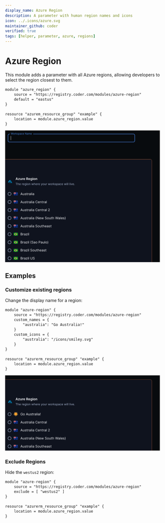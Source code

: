 ```yaml
---
display_name: Azure Region
description: A parameter with human region names and icons
icon: ../.icons/azure.svg
maintainer_github: coder
verified: true
tags: [helper, parameter, azure, regions]
---
```


# Azure Region

This module adds a parameter with all Azure regions, allowing developers to select the region closest to them.

```hcl
module "azure_region" {
    source = "https://registry.coder.com/modules/azure-region"
    default = "eastus"
}

resource "azurem_resource_group" "example" {
    location = module.azure_region.value
}
```

![Azure Region Default](../.images/azure-default.png)

## Examples

### Customize existing regions

Change the display name for a region:

```hcl
module "azure-region" {
    source = "https://registry.coder.com/modules/azure-region"
    custom_names = {
        "australia": "Go Australia!"
    }
    custom_icons = {
        "australia": "/icons/smiley.svg"
    }
}

resource "azurerm_resource_group" "example" {
    location = module.azure_region.value
}
```

![Azure Region Custom](../.images/azure-custom.png)

### Exclude Regions

Hide the `westus2` region:

```hcl
module "azure-region" {
    source = "https://registry.coder.com/modules/azure-region"
    exclude = [ "westus2" ]
}

resource "azurerm_resource_group" "example" {
    location = module.azure_region.value
}
```
